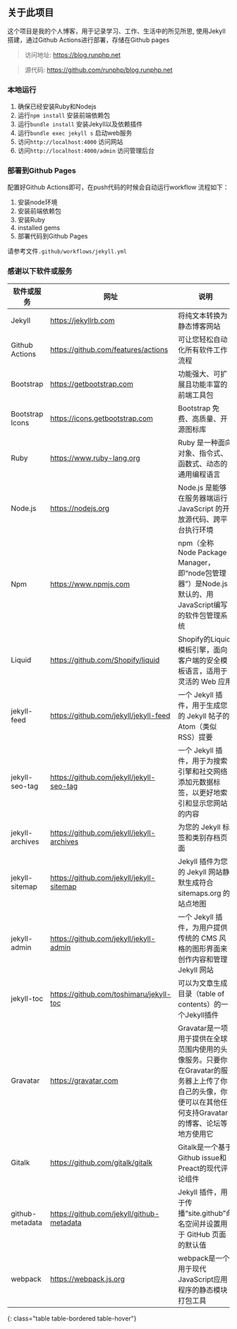 ## 关于此项目

这个项目是我的个人博客，用于记录学习、工作、生活中的所见所思,
使用Jekyll搭建，通过Github Actions进行部署，存储在Github pages

> 访问地址: <https://blog.runphp.net>

> 源代码: <https://github.com/runphp/blog.runphp.net>

### 本地运行
1. 确保已经安装Ruby和Nodejs
2. 运行`npm install` 安装前端依赖包
3. 运行`bundle install` 安装Jekyll以及依赖插件
4. 运行`bundle exec jekyll s` 启动web服务
5. 访问`http://localhost:4000` 访问网站
6. 访问`http://localhost:4000/admin` 访问管理后台

### 部署到Github Pages
配置好Github Actions即可，在push代码的时候会自动运行workflow
流程如下：
1. 安装node环境
2. 安装前端依赖包
3. 安装Ruby
4. installed gems
5. 部署代码到Github Pages

请参考文件`.github/workflows/jekyll.yml`

### 感谢以下软件或服务

| 软件或服务      | 网址                                        | 说明                                               |
| --------------- | ------------------------------------------- | -------------------------------------------------- |
| Jekyll          | <https://jekyllrb.com>                      | 将纯文本转换为静态博客网站                         |
| Github Actions  | <https://github.com/features/actions>       | 可让您轻松自动化所有软件工作流程                      |
| Bootstrap       | <https://getbootstrap.com>                  | 功能强大、可扩展且功能丰富的前端工具包                   |
| Bootstrap Icons | <https://icons.getbootstrap.com>            | Bootstrap 免费、高质量、开源图标库                 |
| Ruby            | <https://www.ruby-lang.org>                 | Ruby 是一种面向对象、指令式、函数式、动态的通用编程语言      |
| Node.js         | <https://nodejs.org>                        | Node.js 是能够在服务器端运行 JavaScript 的开放源代码、跨平台执行环境 |
| Npm             | <https://www.npmjs.com>                     | npm（全称 Node Package Manager，即“node包管理器”）是Node.js默认的、用JavaScript编写的软件包管理系统 |
| Liquid          | <https://github.com/Shopify/liquid>         | Shopify的Liquid模板引擎，面向客户端的安全模板语言，适用于灵活的 Web 应用 |
| jekyll-feed     | <https://github.com/jekyll/jekyll-feed>     | 一个 Jekyll 插件，用于生成您的 Jekyll 帖子的 Atom（类似 RSS）提要 |
| jekyll-seo-tag  | <https://github.com/jekyll/jekyll-seo-tag>  | 一个 Jekyll 插件，用于为搜索引擎和社交网络添加元数据标签，以更好地索引和显示您网站的内容 |
| jekyll-archives | <https://github.com/jekyll/jekyll-archives> | 为您的 Jekyll 标签和类别存档页面                   |
| jekyll-sitemap  | <https://github.com/jekyll/jekyll-sitemap>  | Jekyll 插件为您的 Jekyll 网站静默生成符合 sitemaps.org 的站点地图 |
| jekyll-admin    | <https://github.com/jekyll/jekyll-admin>    | 一个 Jekyll 插件，为用户提供传统的 CMS 风格的图形界面来创作内容和管理 Jekyll 网站 |
| jekyll-toc      | <https://github.com/toshimaru/jekyll-toc>   | 可以为文章生成目录（table of contents）的一个Jekyll插件 |
| Gravatar        | <https://gravatar.com>                      | Gravatar是一项用于提供在全球范围内使用的头像服务。只要你在Gravatar的服务器上上传了你自己的头像，你便可以在其他任何支持Gravatar的博客、论坛等地方使用它 |
| Gitalk          | <https://github.com/gitalk/gitalk>          | Gitalk是一个基于Github issue和Preact的现代评论组件 |
| github-metadata | <https://github.com/jekyll/github-metadata> | Jekyll 插件，用于传播“site.github”命名空间并设置用于 GitHub 页面的默认值 |
| webpack         | https://webpack.js.org                      | webpack是一个用于现代JavaScript应用程序的静态模块打包工具 |
{: class="table table-bordered table-hover"}

